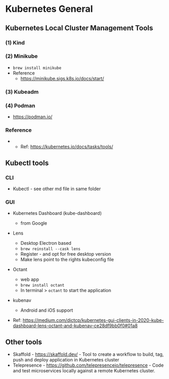 # Kubernetes General

## Kubernetes Local Cluster Management Tools

### (1) Kind

### (2) Minikube

* `brew install minikube`
*  Reference
   *  https://minikube.sigs.k8s.io/docs/start/

### (3) Kubeadm

### (4) Podman

* https://podman.io/

### Reference

* * Ref: https://kubernetes.io/docs/tasks/tools/

## Kubectl tools

### CLI

* Kubectl - see other md file in same folder

### GUI

* Kubernetes Dashboard (kube-dashboard)
  * from Google
* Lens
  * Desktop Electron based
  * `brew reinstall --cask lens`
  * Register - and opt for free desktop version
  * Make lens point to the rights kubeconfig file
* Octant
  * web app
  * `brew install octant`
  * In terminal > `octant` to start the application
* kubenav
  * Android and iOS support
  
* Ref: https://medium.com/dictcp/kubernetes-gui-clients-in-2020-kube-dashboard-lens-octant-and-kubenav-ce28df9bb0f0#01a8

## Other tools

* Skaffold - https://skaffold.dev/ - Tool to create a workflow to build, tag, push and deploy application in Kubernetes cluster
* Telepresence - https://github.com/telepresenceio/telepresence - Code and test microservices locally against a remote Kubernetes cluster.

